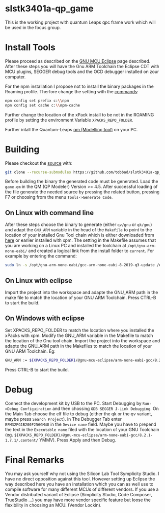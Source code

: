 # slstk3401a-qp_game
This is the working project with quantum Leaps qpc frame work which will be used in the focus group.

# Install Tools
Please proceed as described on the [GNU MCU Eclipse](https://gnu-mcu-eclipse.github.io/install/) page described. After these steps you will have the Gnu ARM Toolchain the Eclipse CDT with MCU plugins, SEGGER debug tools and the OCD debugger installed on zour computer.

For the npm installation I propose not to install the binary packages in the Roaming profile. Therfore change the setting with the [commands](https://www.davidyardy.com/blog/change-default-global-installation-directory-for-nodejs-on-windows/):

```bash
npm config set prefix c:\\npm
npm config set cache c:\\npm-cache 
```
Further change the location of the xPack install to be not in the ROAMING profile by setting the environment Variable ```XPACKS_REPO_FOLDER```.

Further intall the Quantum-Leaps [qm (Modelling tool)](https://github.com/QuantumLeaps/qm/releases/download/v4.5.1/qm_4.5.1-win32.exe) on your PC.

# Building

Please checkout the [source](https://github.com/tobbad/slstk3401a-qp_game) with:

```bash 
git clone --recurse-submodules https://github.com/tobbad/slstk3401a-qp_game.git
```

Before building the binary the generated code must be generated. Load the `game.qm` in the QM (QP Modeler) Version >= 4.5. After successful loading of the file generate the needed source by pressing the related button, pressing F7 or choosing from the menu `Tools->Generate Code`.

## On Linux with command line 

After these steps choose the binary to generate (either `qv/gnu` or `qk/gnu`) and adapt the `GNU_ARM` variable in the head of the `Makefile` to point to the location of your installed Gnu Tool chain which is either downloaded from [here](https://developer.arm.com/tools-and-software/open-source-software/developer-tools/gnu-toolchain/gnu-rm/downloads) or earlier installed with xpm. The setting in the Makefile assumes that you are working on a Linux PC and installed the toolchain at `/opt/gnu-arm-none-eabi/` and created a logical link from the install folder to `current`. For example by entering the command:

```bash
sudo ln -s /opt/gnu-arm-none-eabi/gcc-arm-none-eabi-8-2019-q3-update /opt/gnu-arm-none-eabi/current
```
## On Linux with eclipse
Import the project into the workspace and adapte the GNU_ARM path in the make file to match the location of your GNU ARM Toolchain. Press CTRL-B to start the build.

## On Windows with eclipse
Set XPACKS_REPO_FOLDER to match the location where you installed the xPacks with xpm. Modify the GNU_ARM variable in the Makefile to match the location of the Gnu tool chain. Import the project into the workspace and adapte the GNU_ARM path in the Makefiles to match the location of your GNU ARM Toolchain. Eg:

```bash
GNU_ARM := ${XPACKS_REPO_FOLDER}/@gnu-mcu-eclipse/arm-none-eabi-gcc/8.2.1-1.7.1/.content/
```
Press CTRL-B to start the build.

# Debug
Connect the development kit by USB to the PC. Start Debugging by ```Run->Debug Configuiration``` and then chossing ```GDB SEGGER J-Link Debugging```. On the Main Tab choose the elf file to debug (either the qk or the qv variant, maybe press ```Search Project```). in The Debugger Tab enter ```EFM32PG1B200F256GM48``` in the ```Device name``` field. Maybe you have to prepend the text in the ```Executable name``` filed with the location of your GNU Toolchain (eg. ```${XPACKS_REPO_FOLDER}/@gnu-mcu-eclipse/arm-none-eabi-gcc/8.2.1-1.7.1/.content/``` YMMV). Press Apply and then Debug.

# Final Remarks
You may ask yourself why not using the Silicon Lab Tool Symplicity Studio. I have no direct opposition against this tool. However setting up Eclipse the way described here you have an installation which you can as well use to compile software for many different MCUs of different vendors. If you use a Vendor distributed variant of Eclipse (Simplicity Studio, Code Composer, TrueStudio ...) you may have more vendor specific feature but loose the flexibility in choosing an MCU. (Vendor Lockin).
